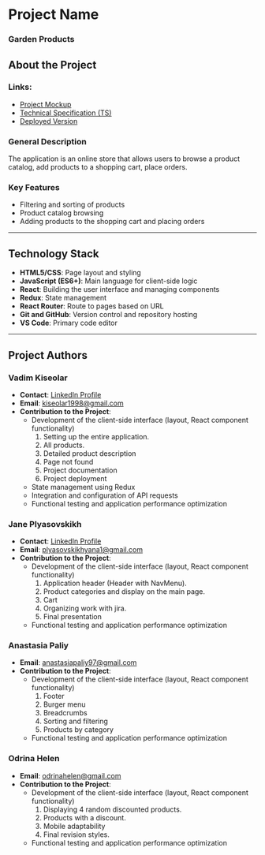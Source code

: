 # Project Name
### Garden Products

## About the Project
### Links:
- [Project Mockup](https://www.figma.com/design/SDNWLzCWkh9ZXdCpWEaByv/project-frontend?node-id=280-1136&node-type=canvas&t=FyrlGIjH4ae3m55u-0)
- [Technical Specification (TS)](https://docs.google.com/document/d/1h0WavIZILAQPLp9QR1f0ozSVgcByZR2eiwHLp3JBbeA/edit?usp=drive_link)
- [Deployed Version](https://gardenproject-fe-telran.onrender.com/)

### General Description
The application is an online store that allows users to browse a product catalog, add products to a shopping cart, place orders.



### Key Features
- Filtering and sorting of products
- Product catalog browsing 
- Adding products to the shopping cart and placing orders

---

## Technology Stack
- **HTML5/CSS**: Page layout and styling
- **JavaScript (ES6+)**: Main language for client-side logic
- **React**: Building the user interface and managing components
- **Redux**: State management
- **React Router**: Route to pages based on URL
- **Git and GitHub**: Version control and repository hosting
- **VS Code**: Primary code editor

---

## Project Authors
### Vadim Kiseolar
- **Contact**:
  [LinkedIn Profile](https://www.linkedin.com/in/vadim-kiseolar-67b4aa300/)
- **Email**: 
  kiseolar1998@gmail.com
- **Contribution to the Project**:
  - Development of the client-side interface (layout, React component functionality)
      1. Setting up the entire application.
      2. All products.
      3. Detailed product description
      4. Page not found
      5. Project documentation
      6. Project deployment
  - State management using Redux
  - Integration and configuration of API requests
  - Functional testing and application performance optimization
  

### Jane Plyasovskikh
- **Contact**: 
  [LinkedIn Profile](https://www.linkedin.com/in/yanaplyasovskikh-27b835244/)
- **Email**: 
plyasovskikhyana1@gmail.com
- **Contribution to the Project**:
  - Development of the client-side interface (layout, React component functionality)
      1. Application header (Header with NavMenu).
      2. Product categories and display on the main page.
      3. Cart
      4. Organizing work with jira.
      5. Final presentation
  - Functional testing and application performance optimization

### Anastasia Paliy
- **Email**: 
anastasiapaliy97@gmail.com
- **Contribution to the Project**:
  - Development of the client-side interface (layout, React component functionality)
      1. Footer
      2. Burger menu
      3. Breadcrumbs
      4. Sorting and filtering
      5. Products by category
  - Functional testing and application performance optimization

### Odrina Helen
- **Email**: 
odrinahelen@gmail.com
- **Contribution to the Project**:
  - Development of the client-side interface (layout, React component functionality)
      1. Displaying 4 random discounted products.
      2. Products with a discount.
      3. Mobile adaptability
      4. Final revision styles.
  - Functional testing and application performance optimization
